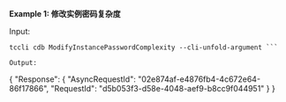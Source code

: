**Example 1: 修改实例密码复杂度**



Input: 

```
tccli cdb ModifyInstancePasswordComplexity --cli-unfold-argument ```

Output: 
```
{
    "Response": {
        "AsyncRequestId": "02e874af-e4876fb4-4c672e64-86f17866",
        "RequestId": "d5b053f3-d58e-4048-aef9-b8cc9f044951"
    }
}
```

